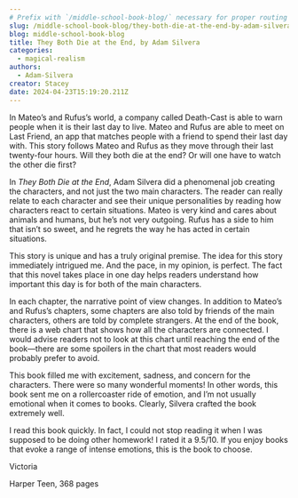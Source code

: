 ```yaml
---
# Prefix with `/middle-school-book-blog/` necessary for proper routing
slug: /middle-school-book-blog/they-both-die-at-the-end-by-adam-silvera
blog: middle-school-book-blog
title: They Both Die at the End, by Adam Silvera
categories:
  - magical-realism
authors:
  - Adam-Silvera
creator: Stacey
date: 2024-04-23T15:19:20.211Z
---
```

In Mateo’s and Rufus’s world, a company called Death-Cast is able to warn people when it is their last day to live. Mateo and Rufus are able to meet on Last Friend, an app that matches people with a friend to spend their last day with. This story follows Mateo and Rufus as they move through their last twenty-four hours. Will they both die at the end? Or will one have to watch the other die first?

In *They Both Die at the End*, Adam Silvera did a phenomenal job creating the characters, and not just the two main characters. The reader can really relate to each character and see their unique personalities by reading how characters react to certain situations. Mateo is very kind and cares about animals and humans, but he’s not very outgoing. Rufus has a side to him that isn’t so sweet, and he regrets the way he has acted in certain situations.

This story is unique and has a truly original premise. The idea for this story immediately intrigued me. And the pace, in my opinion, is perfect. The fact that this novel takes place in one day helps readers understand how important this day is for both of the main characters.

In each chapter, the narrative point of view changes. In addition to Mateo’s and Rufus’s chapters, some chapters are also told by friends of the main characters, others are told by complete strangers. At the end of the book, there is a web chart that shows how all the characters are connected. I would advise readers not to look at this chart until reaching the end of the book—there are some spoilers in the chart that most readers would probably prefer to avoid.

This book filled me with excitement, sadness, and concern for the characters. There were so many wonderful moments! In other words, this book sent me on a rollercoaster ride of emotion, and I’m not usually emotional when it comes to books. Clearly, Silvera crafted the book extremely well.

I read this book quickly. In fact, I could not stop reading it when I was supposed to be doing other homework! I rated it a 9.5/10. If you enjoy books that evoke a range of intense emotions, this is the book to choose.

Victoria 

Harper Teen, 368 pages